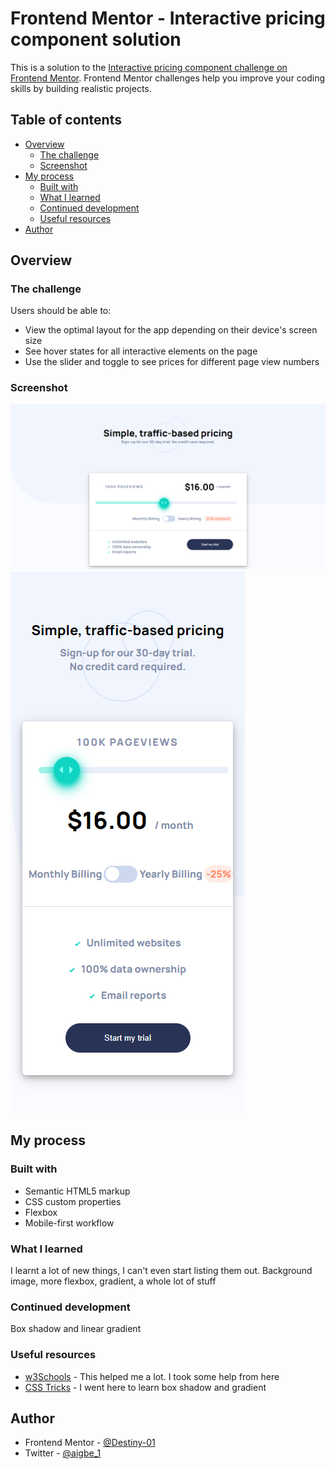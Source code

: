 # Frontend Mentor - Interactive pricing component solution

This is a solution to the [Interactive pricing component challenge on Frontend Mentor](https://www.frontendmentor.io/challenges/interactive-pricing-component-t0m8PIyY8). Frontend Mentor challenges help you improve your coding skills by building realistic projects.

## Table of contents

- [Overview](#overview)
  - [The challenge](#the-challenge)
  - [Screenshot](#screenshot)
- [My process](#my-process)
  - [Built with](#built-with)
  - [What I learned](#what-i-learned)
  - [Continued development](#continued-development)
  - [Useful resources](#useful-resources)
- [Author](#author)

## Overview

### The challenge

Users should be able to:

- View the optimal layout for the app depending on their device's screen size
- See hover states for all interactive elements on the page
- Use the slider and toggle to see prices for different page view numbers

### Screenshot

![Desktop](./screenshot/desktop.png)
![Mobile](./screenshot/mobile.png)

## My process

### Built with

- Semantic HTML5 markup
- CSS custom properties
- Flexbox
- Mobile-first workflow

### What I learned

I learnt a lot of new things, I can't even start listing them out. Background image, more flexbox, gradient, a whole lot of stuff

### Continued development

Box shadow and linear gradient

### Useful resources

- [w3Schools](https://www.w3schools.com) - This helped me a lot. I took some help from here
- [CSS Tricks](https://www.csstricks.com) - I went here to learn box shadow and gradient

## Author

- Frontend Mentor - [@Destiny-01](https://www.frontendmentor.io/profile/Destiny-01)
- Twitter - [@aigbe_1](https://www.twitter.com/aigbe_1)
